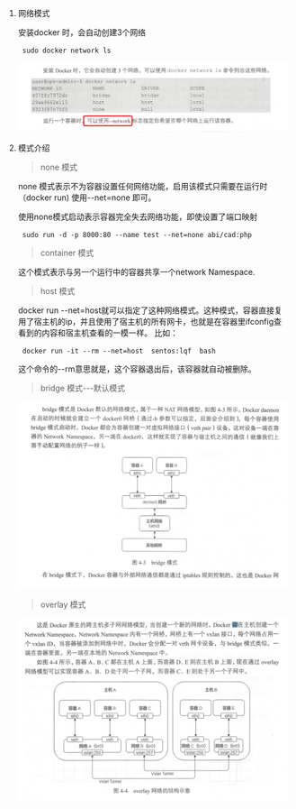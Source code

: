 1. 网络模式

    安装docker 时，会自动创建3个网络

        sudo docker network ls
    
    ![avatar](../assets/network4.jpg)

2. 模式介绍

   > none 模式

   none 模式表示不为容器设置任何网络功能，启用该模式只需要在运行时（docker run) 使用--net=none 即可。

   使用none模式启动表示容器完全失去网络功能，即使设置了端口映射

        sudo run -d -p 8000:80 --name test --net=none abi/cad:php
    
    > container 模式

    这个模式表示与另一个运行中的容器共享一个network Namespace.

    > host 模式

    docker  run  --net=host就可以指定了这种网络模式。这种模式，容器直接复用了宿主机的ip，并且使用了宿主机的所有网卡，也就是在容器里ifconfig查看到的内容和宿主机查看的一模一样。
    比如： 
        
        docker run -it --rm --net=host  sentos:lqf  bash
   这个命令的--rm意思就是，这个容器退出后，该容器就自动被删除。

   > bridge 模式---默认模式

   ![avatar](../assets/bridge.jpg)

   > overlay 模式

   ![avatar](../assets/overlay.jpg)